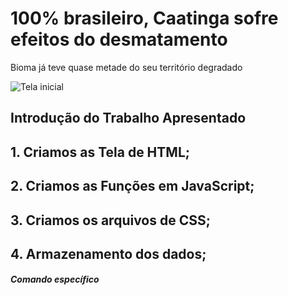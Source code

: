 # 100% brasileiro, Caatinga sofre efeitos do desmatamento
Bioma já teve quase metade do seu território degradado

![Tela inicial](./imagem/caatinga.png)



## Introdução do Trabalho Apresentado 



## 1. Criamos as Tela de HTML;


  
## 2. Criamos as Funções em JavaScript;


  
## 3. Criamos os arquivos de CSS;


## 4. Armazenamento dos dados;



##### Comando específico

  













